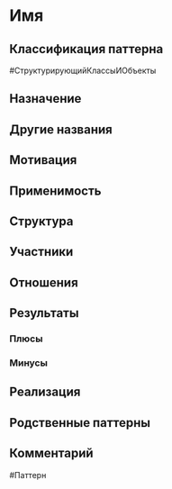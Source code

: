 # Имя
## Классификация паттерна 
#СтруктурирующийКлассыИОбъекты

## Назначение 


## Другие названия


## Мотивация


## Применимость


## Структура


## Участники


## Отношения


## Результаты
### Плюсы

### Минусы

## Реализация


## Родственные паттерны


## Комментарий



#Паттерн